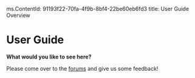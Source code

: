 ms.ContentId: 91193f22-70fa-4f9b-8bf4-22be60eb6fd3
title: User Guide Overview

# User Guide #

**What would you like to see here?**

Please come over to the [forums](https://technetappsmain.redmond.corp.microsoft.com/Forums/windowsserver/en-US/home) and give us some feedback!

